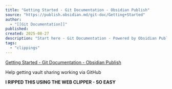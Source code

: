 ```yaml
---
title: "Getting Started - Git Documentation - Obsidian Publish"
source: "https://publish.obsidian.md/git-doc/Getting+Started"
author:
  - "[[Git Documentation]]"
published:
created: 2025-08-27
description: "Start here - Git Documentation - Powered by Obsidian Publish."
tags:
  - "clippings"
---
```

[Getting Started - Git Documentation - Obsidian Publish](https://publish.obsidian.md/git-doc/Getting+Started)

Help getting vault sharing working via GitHub

**I RIPPED THIS USING THE WEB CLIPPER - SO EASY**


